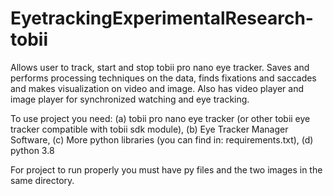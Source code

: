 # EyetrackingExperimentalResearch-tobii
Allows user to track, start and stop tobii pro nano eye tracker. Saves and performs processing techniques on the data, 
finds fixations and saccades and makes visualization on video and image. Also has video player and image player for 
synchronized watching and eye tracking.

To use project you need:
(a) tobii pro nano eye tracker (or other tobii eye tracker compatible with tobii sdk module),
(b) Eye Tracker Manager Software,
(c) More python libraries (you can find in: requirements.txt),
(d) python 3.8

For project to run properly you must have py files and the two images in the same directory.
 
